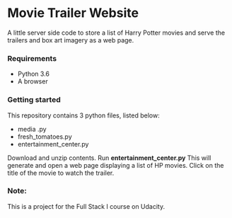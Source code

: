 # Movie Trailer Website
A little server side code to store a list of Harry Potter movies and serve the trailers and box art imagery as a web page.

### Requirements
* Python 3.6
* A browser

### Getting started
This repository contains 3 python files, listed below:
* media .py
* fresh_tomatoes.py
* entertainment_center.py

Download and unzip contents.
Run **entertainment_center.py**
This will generate and open a web page displaying a list of HP movies.
Click on the title of the movie to watch the trailer.

### Note:
This is a project for the Full Stack I course on Udacity.
